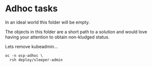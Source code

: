# Adhoc tasks

In an ideal world this folder will be empty.

The objects in this folder are a short path to a solution and would love having
your attention to obtain non-kludged status.

Lets remove kubeadmin...

```
oc -n ocp-adhoc \
  rsh deploy/sleeper-admin
```
